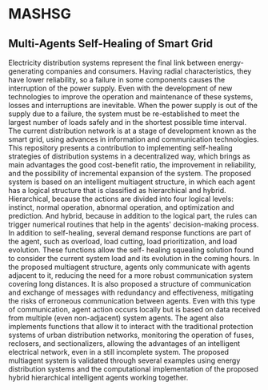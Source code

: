 # MASHSG
## Multi-Agents Self-Healing of Smart Grid

Electricity distribution systems represent the final link between energy-generating companies and consumers. Having radial characteristics, they have lower reliability, so a failure in some components causes the interruption of the power supply. Even with the development of new technologies to improve the operation and maintenance of these systems, losses and interruptions are inevitable. When the power supply is out of the supply due to a failure, the system must be re-established to meet the largest number of loads safely and in the shortest possible time interval. The current distribution network is at a stage of development known as the smart grid, using advances in information and communication technologies. This repository presents a contribution to implementing self-healing strategies of distribution systems in a decentralized way, which brings as main advantages the good cost-benefit ratio, the improvement in reliability, and the possibility of incremental expansion of the system. The proposed system is based on an intelligent multiagent structure, in which each agent has a logical structure that is classified as hierarchical and hybrid. Hierarchical, because the actions are divided into four logical levels: instinct, normal operation, abnormal operation, and optimization and prediction. And hybrid, because in addition to the logical part, the rules can trigger numerical routines that help in the agents' decision-making process. In addition to self-healing, several demand response functions are part of the agent, such as overload, load cutting, load prioritization, and load evolution. These functions allow the self- healing squealing solution found to consider the current system load and its evolution in the coming hours. In the proposed multiagent structure, agents only communicate with agents adjacent to it, reducing the need for a more robust communication system covering long distances. It is also proposed a structure of communication and exchange of messages with redundancy and effectiveness, mitigating the risks of erroneous communication between agents. Even with this type of communication, agent action occurs locally but is based on data received from multiple (even non-adjacent) system agents. The agent also implements functions that allow it to interact with the traditional protection systems of urban distribution networks, monitoring the operation of fuses, reclosers, and sectionalizers, allowing the advantages of an intelligent electrical network, even in a still incomplete system. The proposed multiagent system is validated through several examples using energy distribution systems and the computational implementation of the proposed hybrid hierarchical intelligent agents working together.

